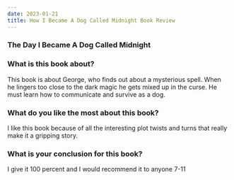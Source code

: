 ```yaml
---
date: 2023-01-21
title: How I Became A Dog Called Midnight Book Review
---
```


### The Day I Became A Dog Called Midnight



### What is this book about?
This book is about George, who finds out about a mysterious spell. When he lingers too close to the dark magic he gets mixed up in the curse. He must learn how to communicate and survive as a dog.

### What do you like the most about this book?
I like this book because of all the interesting plot twists and turns that really make it a gripping story.

### What is your conclusion for this book?
I give it 100 percent and I would recommend it to anyone 7-11
